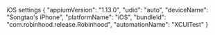 iOS settings
{
  "appiumVersion": "1.13.0",
  "udid": "auto",
  "deviceName": "Songtao's iPhone",
  "platformName": "iOS",
  "bundleId": "com.robinhood.release.Robinhood",
  "automationName": "XCUITest"
}
